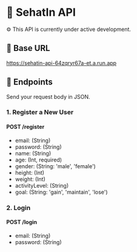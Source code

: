 # 📄 SehatIn API
⚙️ This API is currently under active development.

## 🔗 Base URL
https://sehatin-api-64zqryr67a-et.a.run.app

## 🎯 Endpoints
Send your request body in JSON.

### 1. Register a New User
#### POST /register
- email: (String)
- password: (String)
- name: (String)
- age: (Int, required)
- gender: (String: 'male', 'female')
- height: (Int)
- weight: (Int)
- activityLevel: (String)
- goal: (String: 'gain', 'maintain', 'lose')

### 2. Login
#### POST /login
- email: (String)
- password: (String)
